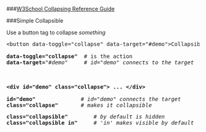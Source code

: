 ###[W3School Collapsing Reference Guide](http://www.w3schools.com/bootstrap/bootstrap_ref_js_collapse.asp)

###Simple Collapsible

Use a button tag to collapse <em>something</em>
<pre>
&lt;button data-toggle="collapse" data-target="#demo"&gt;Collapsible&lt;/button&gt;

<b>data-toggle="collapse"</b>  </em># is the action</em>
<b>data-target=</b><em>"#demo"</em> <em>    # id="demo" connects to the target</em>



<b>&lt;div id="demo" class="collapse"&gt; ... &lt;/div&gt;</b>

<b>id="demo"</b>              <em># id="demo" connects the target</em>
<b>class="collapse"</b>       <em># makes it collapsible</em>
</pre>


<pre>
<b>class="collapsible"</b>        <em># by default is hidden</em>
<b>class="collapsible in"</b>     <em># 'in' makes visible by default</em>
</pre>
